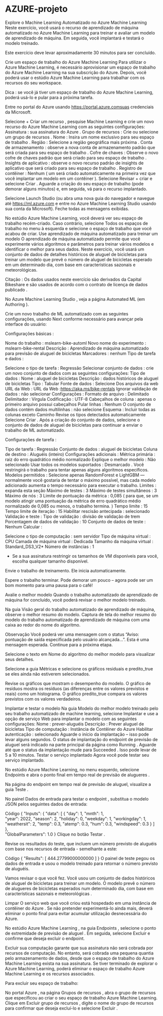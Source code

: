 # AZURE-projeto
Explore o Machine Learning Automatizado no Azure Machine Learning
Neste exercício, você usará o recurso de aprendizado de máquina automatizado no Azure Machine Learning para treinar e avaliar um modelo de aprendizado de máquina. Em seguida, você implantará e testará o modelo treinado.

Este exercício deve levar aproximadamente 30 minutos para ser concluído.

Crie um espaço de trabalho do Azure Machine Learning
Para utilizar o Azure Machine Learning, é necessário aprovisionar um espaço de trabalho do Azure Machine Learning na sua subscrição do Azure. Depois, você poderá usar o estúdio Azure Machine Learning para trabalhar com os recursos do seu workspace.

Dica : se você já tiver um espaço de trabalho do Azure Machine Learning, poderá usá-lo e pular para a próxima tarefa.

Entre no portal do Azure usando https://portal.azure.comsuas credenciais da Microsoft.

Selecione + Criar um recurso , pesquise Machine Learning e crie um novo recurso do Azure Machine Learning com as seguintes configurações:
Assinatura : sua assinatura do Azure .
Grupo de recursos : Crie ou selecione um grupo de recursos .
Nome : Insira um nome exclusivo para seu espaço de trabalho .
Região : Selecione a região geográfica mais próxima .
Conta de armazenamento : observe a nova conta de armazenamento padrão que será criada para seu espaço de trabalho .
Cofre de chaves : Observe o novo cofre de chaves padrão que será criado para seu espaço de trabalho .
Insights de aplicativo : observe o novo recurso padrão de insights de aplicativo que será criado para seu espaço de trabalho .
Registro de contêiner : Nenhum ( um será criado automaticamente na primeira vez que você implantar um modelo em um contêiner ).
Selecione Revisar + criar e selecione Criar . Aguarde a criação do seu espaço de trabalho (pode demorar alguns minutos) e, em seguida, vá para o recurso implantado.

Selecione Launch Studio (ou abra uma nova guia do navegador e navegue até https://ml.azure.com e entre no Azure Machine Learning Studio usando sua conta da Microsoft). Feche todas as mensagens exibidas.

No estúdio Azure Machine Learning, você deverá ver seu espaço de trabalho recém-criado. Caso contrário, selecione Todos os espaços de trabalho no menu à esquerda e selecione o espaço de trabalho que você acabou de criar.
Use aprendizado de máquina automatizado para treinar um modelo
O aprendizado de máquina automatizado permite que você experimente vários algoritmos e parâmetros para treinar vários modelos e identificar o melhor para seus dados. Neste exercício, você usará um conjunto de dados de detalhes históricos de aluguel de bicicletas para treinar um modelo que prevê o número de aluguel de bicicletas esperado em um determinado dia, com base em características sazonais e meteorológicas.

Citação : Os dados usados ​​neste exercício são derivados da Capital Bikeshare e são usados ​​de acordo com o contrato de licença de dados publicado .

No Azure Machine Learning Studio , veja a página Automated ML (em Authoring ).

Crie um novo trabalho de ML automatizado com as seguintes configurações, usando Next conforme necessário para avançar pela interface do usuário:

Configurações básicas :

Nome do trabalho : mslearn-bike-automl
Novo nome do experimento : mslearn-bike-rental
Descrição : Aprendizado de máquina automatizado para previsão de aluguel de bicicletas
Marcadores : nenhum
Tipo de tarefa e dados :

Selecione o tipo de tarefa : Regressão
Selecionar conjunto de dados : crie um novo conjunto de dados com as seguintes configurações:
Tipo de dados :
Nome : aluguel de bicicletas
Descrição : dados históricos de aluguel de bicicletas
Tipo : Tabular
Fonte de dados :
Selecione Dos arquivos da web
URL da Web :
URL da Web :https://aka.ms/bike-rentals
Ignorar validação de dados : não selecionar
Configurações :
Formato de arquivo : Delimitado
Delimitador : Vírgula
Codificação : UTF-8
Cabeçalhos de coluna : apenas o primeiro arquivo possui cabeçalhos
Pular linhas : Nenhum
O conjunto de dados contém dados multilinhas : não selecione
Esquema :
Incluir todas as colunas exceto Caminho
Revise os tipos detectados automaticamente
Selecione Criar . Após a criação do conjunto de dados, selecione o conjunto de dados de aluguel de bicicletas para continuar a enviar o trabalho de ML automatizado.

Configurações de tarefa :

Tipo de tarefa : Regressão
Conjunto de dados : aluguel de bicicletas
Coluna de destino : Aluguéis (inteiro)
Configurações adicionais :
Métrica primária : raiz do erro quadrático médio normalizado
Explique o melhor modelo : Não selecionado
Usar todos os modelos suportados : Desmarcado . Você restringirá o trabalho para tentar apenas alguns algoritmos específicos.
Modelos permitidos : Selecione apenas RandomForest e LightGBM — normalmente você gostaria de tentar o máximo possível, mas cada modelo adicionado aumenta o tempo necessário para executar o trabalho.
Limites : expanda esta seção
Máximo de testes : 3
Máximo de testes simultâneos : 3
Máximo de nós : 3
Limite de pontuação da métrica : 0,085 ( para que, se um modelo atingir uma pontuação da métrica de erro quadrático médio normalizado de 0,085 ou menos, o trabalho termina. )
Tempo limite : 15
Tempo limite de iteração : 15
Habilitar rescisão antecipada : selecionado
Validação e teste :
Tipo de validação : divisão de validação de trem
Porcentagem de dados de validação : 10
Conjunto de dados de teste : Nenhum
Calcular :

Selecione o tipo de computação : sem servidor
Tipo de máquina virtual : CPU
Camada de máquina virtual : Dedicada
Tamanho da máquina virtual : Standard_DS3_V2*
Número de instâncias : 1
* Se a sua assinatura restringir os tamanhos de VM disponíveis para você, escolha qualquer tamanho disponível.

Envie o trabalho de treinamento. Ele inicia automaticamente.

Espere o trabalho terminar. Pode demorar um pouco – agora pode ser um bom momento para uma pausa para o café!

Avalie o melhor modelo
Quando o trabalho automatizado de aprendizado de máquina for concluído, você poderá revisar o melhor modelo treinado.

Na guia Visão geral do trabalho automatizado de aprendizado de máquina, observe o melhor resumo do modelo. Captura de tela do melhor resumo do modelo do trabalho automatizado de aprendizado de máquina com uma caixa ao redor do nome do algoritmo.

Observação Você poderá ver uma mensagem com o status “Aviso: pontuação de saída especificada pelo usuário alcançada…”. Esta é uma mensagem esperada. Continue para a próxima etapa.

Selecione o texto em Nome do algoritmo do melhor modelo para visualizar seus detalhes.

Selecione a guia Métricas e selecione os gráficos residuais e predito_true se eles ainda não estiverem selecionados.

Revise os gráficos que mostram o desempenho do modelo. O gráfico de resíduos mostra os resíduos (as diferenças entre os valores previstos e reais) como um histograma. O gráfico predito_true compara os valores previstos com os valores verdadeiros.

Implantar e testar o modelo
Na guia Modelo do melhor modelo treinado pelo seu trabalho automatizado de machine learning, selecione Implantar e use a opção de serviço Web para implantar o modelo com as seguintes configurações:
Nome : prever-aluguéis
Descrição : Prever aluguel de bicicletas
Tipo de computação : Instância de Contêiner do Azure
Habilitar autenticação : selecionado
Aguarde o início da implantação – isso pode levar alguns segundos. O status de implantação do endpoint de previsão de aluguel será indicado na parte principal da página como Running .
Aguarde até que o status da implantação mude para Succeeded . Isso pode levar de 5 a 10 minutos.
Testar o serviço implantado
Agora você pode testar seu serviço implantado.

No estúdio Azure Machine Learning, no menu esquerdo, selecione Endpoints e abra o ponto final em tempo real de previsão de alugueres .

Na página do endpoint em tempo real de previsão de aluguel, visualize a guia Teste .

No painel Dados de entrada para testar o endpoint , substitua o modelo JSON pelos seguintes dados de entrada:

Código
 {
   "Inputs": { 
     "data": [
       {
         "day": 1,
         "mnth": 1,   
         "year": 2022,
         "season": 2,
         "holiday": 0,
         "weekday": 1,
         "workingday": 1,
         "weathersit": 2, 
         "temp": 0.3, 
         "atemp": 0.3,
         "hum": 0.3,
         "windspeed": 0.3 
       }
     ]    
   },   
   "GlobalParameters": 1.0
 }
Clique no botão Testar .

Revise os resultados do teste, que incluem um número previsto de aluguéis com base nos recursos de entrada - semelhante a este:

Código
 {
   "Results": [
     444.27799000000000
   ]
 }
O painel de teste pegou os dados de entrada e usou o modelo treinado para retornar o número previsto de aluguéis.

Vamos revisar o que você fez. Você usou um conjunto de dados históricos de aluguel de bicicletas para treinar um modelo. O modelo prevê o número de alugueres de bicicletas esperados num determinado dia, com base em características sazonais e meteorológicas .

Limpar
O serviço web que você criou está hospedado em uma instância de contêiner do Azure . Se não pretender experimentá-lo ainda mais, deverá eliminar o ponto final para evitar acumular utilização desnecessária do Azure.

No estúdio Azure Machine Learning , na guia Endpoints , selecione o ponto de extremidade de previsão de aluguel . Em seguida, selecione Excluir e confirme que deseja excluir o endpoint.

Excluir sua computação garante que sua assinatura não será cobrada por recursos de computação. No entanto, será cobrada uma pequena quantia pelo armazenamento de dados, desde que o espaço de trabalho do Azure Machine Learning exista na sua assinatura. Se tiver terminado de explorar o Azure Machine Learning, poderá eliminar o espaço de trabalho Azure Machine Learning e os recursos associados.

Para excluir seu espaço de trabalho:

No portal Azure , na página Grupos de recursos , abra o grupo de recursos que especificou ao criar o seu espaço de trabalho Azure Machine Learning.
Clique em Excluir grupo de recursos , digite o nome do grupo de recursos para confirmar que deseja excluí-lo e selecione Excluir .
